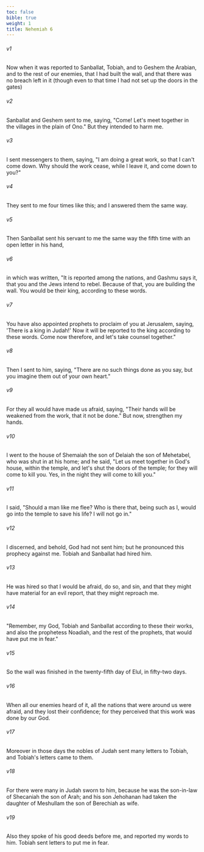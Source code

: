 ```yaml
---
toc: false
bible: true
weight: 1
title: Nehemiah 6
---
```




###### v1 
Now when it was reported to Sanballat, Tobiah, and to Geshem the Arabian, and to the rest of our enemies, that I had built the wall, and that there was no breach left in it (though even to that time I had not set up the doors in the gates) 

###### v2 
Sanballat and Geshem sent to me, saying, "Come! Let's meet together in the villages in the plain of Ono." But they intended to harm me. 

###### v3 
I sent messengers to them, saying, "I am doing a great work, so that I can't come down. Why should the work cease, while I leave it, and come down to you?" 

###### v4 
They sent to me four times like this; and I answered them the same way. 

###### v5 
Then Sanballat sent his servant to me the same way the fifth time with an open letter in his hand, 

###### v6 
in which was written, "It is reported among the nations, and Gashmu says it, that you and the Jews intend to rebel. Because of that, you are building the wall. You would be their king, according to these words. 

###### v7 
You have also appointed prophets to proclaim of you at Jerusalem, saying, 'There is a king in Judah!' Now it will be reported to the king according to these words. Come now therefore, and let's take counsel together." 

###### v8 
Then I sent to him, saying, "There are no such things done as you say, but you imagine them out of your own heart." 

###### v9 
For they all would have made us afraid, saying, "Their hands will be weakened from the work, that it not be done." But now, strengthen my hands. 

###### v10 
I went to the house of Shemaiah the son of Delaiah the son of Mehetabel, who was shut in at his home; and he said, "Let us meet together in God's house, within the temple, and let's shut the doors of the temple; for they will come to kill you. Yes, in the night they will come to kill you." 

###### v11 
I said, "Should a man like me flee? Who is there that, being such as I, would go into the temple to save his life? I will not go in." 

###### v12 
I discerned, and behold, God had not sent him; but he pronounced this prophecy against me. Tobiah and Sanballat had hired him. 

###### v13 
He was hired so that I would be afraid, do so, and sin, and that they might have material for an evil report, that they might reproach me. 

###### v14 
"Remember, my God, Tobiah and Sanballat according to these their works, and also the prophetess Noadiah, and the rest of the prophets, that would have put me in fear." 

###### v15 
So the wall was finished in the twenty-fifth day of Elul, in fifty-two days. 

###### v16 
When all our enemies heard of it, all the nations that were around us were afraid, and they lost their confidence; for they perceived that this work was done by our God. 

###### v17 
Moreover in those days the nobles of Judah sent many letters to Tobiah, and Tobiah's letters came to them. 

###### v18 
For there were many in Judah sworn to him, because he was the son-in-law of Shecaniah the son of Arah; and his son Jehohanan had taken the daughter of Meshullam the son of Berechiah as wife. 

###### v19 
Also they spoke of his good deeds before me, and reported my words to him. Tobiah sent letters to put me in fear.
